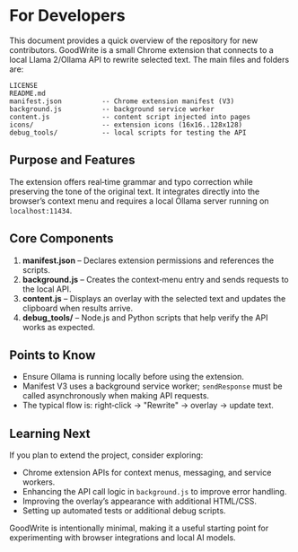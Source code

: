 # For Developers

This document provides a quick overview of the repository for new contributors. GoodWrite is a small Chrome extension that connects to a local Llama 2/Ollama API to rewrite selected text. The main files and folders are:

```
LICENSE
README.md
manifest.json          -- Chrome extension manifest (V3)
background.js          -- background service worker
content.js             -- content script injected into pages
icons/                 -- extension icons (16x16..128x128)
debug_tools/           -- local scripts for testing the API
```

## Purpose and Features
The extension offers real‑time grammar and typo correction while preserving the tone of the original text. It integrates directly into the browser’s context menu and requires a local Ollama server running on `localhost:11434`.

## Core Components
1. **manifest.json** – Declares extension permissions and references the scripts.
2. **background.js** – Creates the context‑menu entry and sends requests to the local API.
3. **content.js** – Displays an overlay with the selected text and updates the clipboard when results arrive.
4. **debug_tools/** – Node.js and Python scripts that help verify the API works as expected.

## Points to Know
- Ensure Ollama is running locally before using the extension.
- Manifest V3 uses a background service worker; `sendResponse` must be called asynchronously when making API requests.
- The typical flow is: right‑click → "Rewrite" → overlay → update text.

## Learning Next
If you plan to extend the project, consider exploring:
- Chrome extension APIs for context menus, messaging, and service workers.
- Enhancing the API call logic in `background.js` to improve error handling.
- Improving the overlay’s appearance with additional HTML/CSS.
- Setting up automated tests or additional debug scripts.

GoodWrite is intentionally minimal, making it a useful starting point for experimenting with browser integrations and local AI models.

